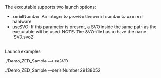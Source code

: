 The executable supports two launch options:
- serialNumber: An integer to provide the serial number to use real hardware
- useSVO: If this parameter is present, a SVO inside the same path as the executable will be used; NOTE: The SVO-file has to have the name 'SVO.svo2'

\
Launch examples:

./Demo_ZED_Sample --useSVO

./Demo_ZED_Sample --serialNumber 29138052
